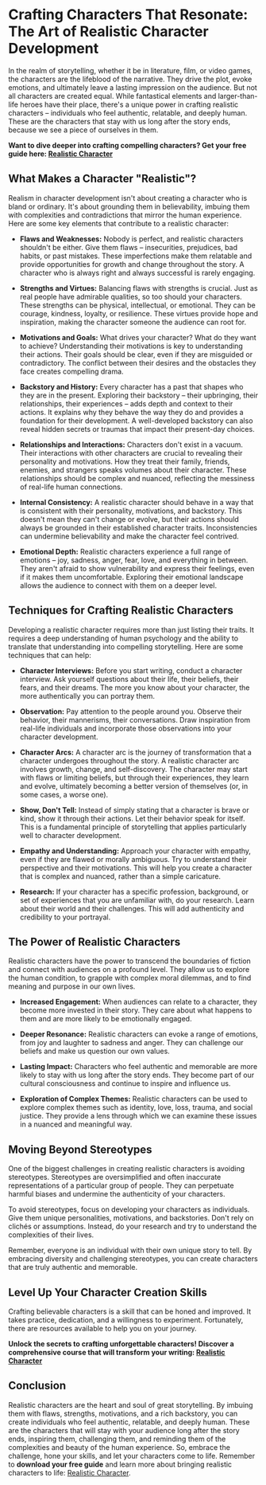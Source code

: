 # Crafting Characters That Resonate: The Art of Realistic Character Development

In the realm of storytelling, whether it be in literature, film, or video games, the characters are the lifeblood of the narrative. They drive the plot, evoke emotions, and ultimately leave a lasting impression on the audience. But not all characters are created equal. While fantastical elements and larger-than-life heroes have their place, there's a unique power in crafting realistic characters – individuals who feel authentic, relatable, and deeply human. These are the characters that stay with us long after the story ends, because we see a piece of ourselves in them.

**Want to dive deeper into crafting compelling characters? Get your free guide here: [Realistic Character](https://udemywork.com/realistic-character)**

## What Makes a Character "Realistic"?

Realism in character development isn't about creating a character who is bland or ordinary. It's about grounding them in believability, imbuing them with complexities and contradictions that mirror the human experience. Here are some key elements that contribute to a realistic character:

*   **Flaws and Weaknesses:** Nobody is perfect, and realistic characters shouldn't be either. Give them flaws – insecurities, prejudices, bad habits, or past mistakes. These imperfections make them relatable and provide opportunities for growth and change throughout the story. A character who is always right and always successful is rarely engaging.

*   **Strengths and Virtues:** Balancing flaws with strengths is crucial. Just as real people have admirable qualities, so too should your characters. These strengths can be physical, intellectual, or emotional. They can be courage, kindness, loyalty, or resilience. These virtues provide hope and inspiration, making the character someone the audience can root for.

*   **Motivations and Goals:** What drives your character? What do they want to achieve? Understanding their motivations is key to understanding their actions. Their goals should be clear, even if they are misguided or contradictory. The conflict between their desires and the obstacles they face creates compelling drama.

*   **Backstory and History:** Every character has a past that shapes who they are in the present. Exploring their backstory – their upbringing, their relationships, their experiences – adds depth and context to their actions. It explains why they behave the way they do and provides a foundation for their development. A well-developed backstory can also reveal hidden secrets or traumas that impact their present-day choices.

*   **Relationships and Interactions:** Characters don't exist in a vacuum. Their interactions with other characters are crucial to revealing their personality and motivations. How they treat their family, friends, enemies, and strangers speaks volumes about their character. These relationships should be complex and nuanced, reflecting the messiness of real-life human connections.

*   **Internal Consistency:** A realistic character should behave in a way that is consistent with their personality, motivations, and backstory. This doesn't mean they can't change or evolve, but their actions should always be grounded in their established character traits. Inconsistencies can undermine believability and make the character feel contrived.

*   **Emotional Depth:** Realistic characters experience a full range of emotions – joy, sadness, anger, fear, love, and everything in between. They aren't afraid to show vulnerability and express their feelings, even if it makes them uncomfortable. Exploring their emotional landscape allows the audience to connect with them on a deeper level.

## Techniques for Crafting Realistic Characters

Developing a realistic character requires more than just listing their traits. It requires a deep understanding of human psychology and the ability to translate that understanding into compelling storytelling. Here are some techniques that can help:

*   **Character Interviews:** Before you start writing, conduct a character interview. Ask yourself questions about their life, their beliefs, their fears, and their dreams. The more you know about your character, the more authentically you can portray them.

*   **Observation:** Pay attention to the people around you. Observe their behavior, their mannerisms, their conversations. Draw inspiration from real-life individuals and incorporate those observations into your character development.

*   **Character Arcs:** A character arc is the journey of transformation that a character undergoes throughout the story. A realistic character arc involves growth, change, and self-discovery. The character may start with flaws or limiting beliefs, but through their experiences, they learn and evolve, ultimately becoming a better version of themselves (or, in some cases, a worse one).

*   **Show, Don't Tell:** Instead of simply stating that a character is brave or kind, show it through their actions. Let their behavior speak for itself. This is a fundamental principle of storytelling that applies particularly well to character development.

*   **Empathy and Understanding:** Approach your character with empathy, even if they are flawed or morally ambiguous. Try to understand their perspective and their motivations. This will help you create a character that is complex and nuanced, rather than a simple caricature.

*   **Research:** If your character has a specific profession, background, or set of experiences that you are unfamiliar with, do your research. Learn about their world and their challenges. This will add authenticity and credibility to your portrayal.

## The Power of Realistic Characters

Realistic characters have the power to transcend the boundaries of fiction and connect with audiences on a profound level. They allow us to explore the human condition, to grapple with complex moral dilemmas, and to find meaning and purpose in our own lives.

*   **Increased Engagement:** When audiences can relate to a character, they become more invested in their story. They care about what happens to them and are more likely to be emotionally engaged.

*   **Deeper Resonance:** Realistic characters can evoke a range of emotions, from joy and laughter to sadness and anger. They can challenge our beliefs and make us question our own values.

*   **Lasting Impact:** Characters who feel authentic and memorable are more likely to stay with us long after the story ends. They become part of our cultural consciousness and continue to inspire and influence us.

*   **Exploration of Complex Themes:** Realistic characters can be used to explore complex themes such as identity, love, loss, trauma, and social justice. They provide a lens through which we can examine these issues in a nuanced and meaningful way.

## Moving Beyond Stereotypes

One of the biggest challenges in creating realistic characters is avoiding stereotypes. Stereotypes are oversimplified and often inaccurate representations of a particular group of people. They can perpetuate harmful biases and undermine the authenticity of your characters.

To avoid stereotypes, focus on developing your characters as individuals. Give them unique personalities, motivations, and backstories. Don't rely on clichés or assumptions. Instead, do your research and try to understand the complexities of their lives.

Remember, everyone is an individual with their own unique story to tell. By embracing diversity and challenging stereotypes, you can create characters that are truly authentic and memorable.

## Level Up Your Character Creation Skills

Crafting believable characters is a skill that can be honed and improved. It takes practice, dedication, and a willingness to experiment. Fortunately, there are resources available to help you on your journey.

**Unlock the secrets to crafting unforgettable characters! Discover a comprehensive course that will transform your writing: [Realistic Character](https://udemywork.com/realistic-character)**

## Conclusion

Realistic characters are the heart and soul of great storytelling. By imbuing them with flaws, strengths, motivations, and a rich backstory, you can create individuals who feel authentic, relatable, and deeply human. These are the characters that will stay with your audience long after the story ends, inspiring them, challenging them, and reminding them of the complexities and beauty of the human experience. So, embrace the challenge, hone your skills, and let your characters come to life. Remember to **download your free guide** and learn more about bringing realistic characters to life: [Realistic Character](https://udemywork.com/realistic-character).
